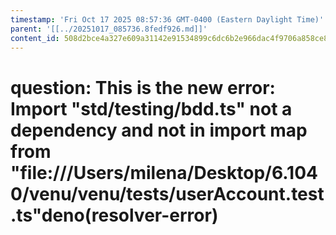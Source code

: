 ```yaml
---
timestamp: 'Fri Oct 17 2025 08:57:36 GMT-0400 (Eastern Daylight Time)'
parent: '[[../20251017_085736.8fedf926.md]]'
content_id: 508d2bce4a327e609a31142e91534899c6dc6b2e966dac4f9706a858ce86a85a
---
```


# question: This is the new error: Import "std/testing/bdd.ts" not a dependency and not in import map from "file:///Users/milena/Desktop/6.1040/venu/venu/tests/userAccount.test.ts"deno(resolver-error)
